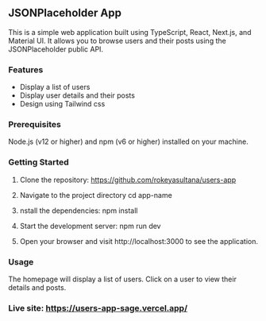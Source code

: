 

## JSONPlaceholder App

This is a simple web application built using TypeScript, React, Next.js, and Material UI. It allows you to browse users and their posts using the JSONPlaceholder public API.

### Features
* Display a list of users
* Display user details and their posts
* Design using Tailwind css

### Prerequisites
Node.js (v12 or higher) and npm (v6 or higher) installed on your machine.

### Getting Started
1. Clone the repository:
https://github.com/rokeyasultana/users-app 

2. Navigate to the project directory
cd app-name
 
3. nstall the dependencies:
npm install

4. Start the development server:
npm run dev

5. Open your browser and visit http://localhost:3000 to see the application.

### Usage
The homepage will display a list of users. Click on a user to view their details and posts.

### Live site: https://users-app-sage.vercel.app/
